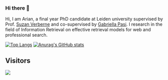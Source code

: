 ### Hi there 👋


Hi, I am Arian, a final year PhD candidate at Leiden university supervised by Prof. [Suzan Verberne](https://scholar.google.com/citations?hl=en&user=-IHDKA0AAAAJ&view_op=list_works&sortby=pubdate) and co-supervised by [Gabriella Pasi](https://scholar.google.it/citations?view_op=list_works&hl=en&hl=en&user=5KWMh6wAAAAJ&sortby=pubdate). I research in the field of Information Retrieval on effective retrieval models for web and professional search. 

<!-- Currently, I am doing visiting research at the University of Amsterdam, [IRLab](https://irlab.science.uva.nl/), with Prof. [Evangelos Kanoulas](https://scholar.google.com/citations?hl=en&user=0HybxV4AAAAJ&view_op=list_works&sortby=pubdate) and [Mohammad Aliannejadi](https://scholar.google.com/citations?user=yiZk6coAAAAJ&hl=en&oi=ao). --> 


[![Top Langs](https://github-readme-stats.vercel.app/api/top-langs/?username=arian-askari)](https://github.com/anuraghazra/github-readme-stats)
[![Anurag's GitHub stats](https://github-readme-stats.vercel.app/api?username=arian-askari&show_icons=true&line_height=40)](https://github.com/anuraghazra/github-readme-stats)

## Visitors

<img src="https://profile-counter.glitch.me/arian-askari/count.svg" />
